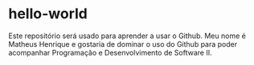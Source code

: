 # hello-world
Este repositório será usado para aprender a usar o Github.
Meu nome é Matheus Henrique e gostaria de dominar o uso do Github para poder acompanhar Programação e Desenvolvimento de Software II.
